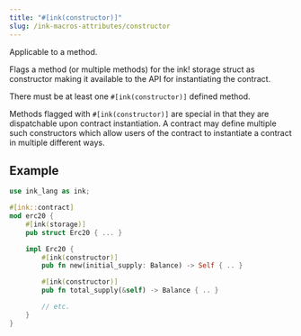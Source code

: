 ```yaml
---
title: "#[ink(constructor)]"
slug: /ink-macros-attributes/constructor
---
```


Applicable to a method.

Flags a method (or multiple methods) for the ink! storage struct as constructor making it available to the API for instantiating the contract.

There must be at least one `#[ink(constructor)]` defined method.

Methods flagged with `#[ink(constructor)]` are special in that they are dispatchable
upon contract instantiation. A contract may define multiple such constructors which
allow users of the contract to instantiate a contract in multiple different ways.


## Example

```rust
use ink_lang as ink;

#[ink::contract]
mod erc20 {
    #[ink(storage)]
    pub struct Erc20 { ... }

    impl Erc20 {
        #[ink(constructor)]
        pub fn new(initial_supply: Balance) -> Self { .. }

        #[ink(constructor)]
        pub fn total_supply(&self) -> Balance { .. }

        // etc.
    }
}
```
